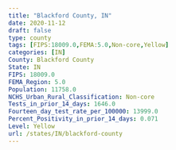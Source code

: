 ```yaml
---
title: "Blackford County, IN"
date: 2020-11-12
draft: false
type: county
tags: [FIPS:18009.0,FEMA:5.0,Non-core,Yellow]
categories: [IN]
County: Blackford County
State: IN
FIPS: 18009.0
FEMA_Region: 5.0
Population: 11758.0
NCHS_Urban_Rural_Classification: Non-core
Tests_in_prior_14_days: 1646.0
Fourteen_day_test_rate_per_100000: 13999.0
Percent_Positivity_in_prior_14_days: 0.071
Level: Yellow
url: /states/IN/blackford-county
---
```



